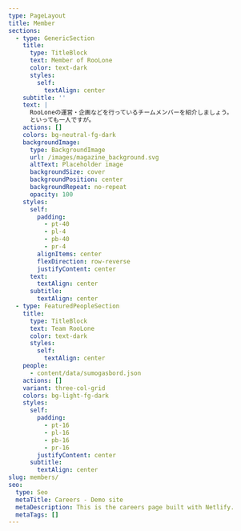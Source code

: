 ```yaml
---
type: PageLayout
title: Member
sections:
  - type: GenericSection
    title:
      type: TitleBlock
      text: Member of RooLone
      color: text-dark
      styles:
        self:
          textAlign: center
    subtitle: ''
    text: |
      RooLoneの運営・企画などを行っているチームメンバーを紹介しましょう。
      といっても一人ですが。
    actions: []
    colors: bg-neutral-fg-dark
    backgroundImage:
      type: BackgroundImage
      url: /images/magazine_background.svg
      altText: Placeholder image
      backgroundSize: cover
      backgroundPosition: center
      backgroundRepeat: no-repeat
      opacity: 100
    styles:
      self:
        padding:
          - pt-40
          - pl-4
          - pb-40
          - pr-4
        alignItems: center
        flexDirection: row-reverse
        justifyContent: center
      text:
        textAlign: center
      subtitle:
        textAlign: center
  - type: FeaturedPeopleSection
    title:
      type: TitleBlock
      text: Team RooLone
      color: text-dark
      styles:
        self:
          textAlign: center
    people:
      - content/data/sumogasbord.json
    actions: []
    variant: three-col-grid
    colors: bg-light-fg-dark
    styles:
      self:
        padding:
          - pt-16
          - pl-16
          - pb-16
          - pr-16
        justifyContent: center
      subtitle:
        textAlign: center
slug: members/
seo:
  type: Seo
  metaTitle: Careers - Demo site
  metaDescription: This is the careers page built with Netlify.
  metaTags: []
---
```

